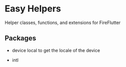 # Easy Helpers


Helper classes, functions, and extensions for FireFlutter



## Packages


- device local to get the locale of the device

- intl
